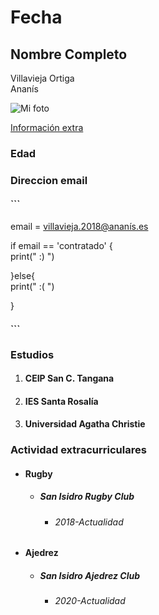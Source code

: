 # Fecha


## Nombre Completo

Villavieja Ortiga  
Ananís


![Mi foto](https://www.hola.com/imagenes/estar-bien/20191129155249/razas-de-perro-caniche/0-752-947/razas-perro-caniche-t.jpg)

[Información extra](https://www.hillspet.es/dog-care/dog-breeds/poodle)

### Edad 


### Direccion email

#### ```
email = villavieja.2018@ananís.es


if email == 'contratado' {  
    print(" :) ")

}else{  
    print(" :( ")

}

#### ```

### Estudios 

1. #### CEIP San C. Tangana
2. #### IES Santa Rosalía
3. #### Universidad Agatha Christie

### Actividad extracurriculares


 * #### Rugby
   * ##### San Isidro Rugby Club 
     * ###### 2018-Actualidad
* #### Ajedrez
  *  ##### San Isidro Ajedrez Club 
        * ###### 2020-Actualidad